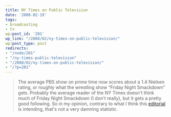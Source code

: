 ```yaml
---
title: NY Times on Public Television
date: '2008-02-19'
tags:
- broadcasting
- tv
wp:post_id: '201'
wp_link: "/2008/02/ny-times-on-public-television/"
wp:post_type: post
redirects:
- "/node/201"
- "/ny-times-public-television"
- "/2008/02/ny-times-on-public-television/"
- "/?p=201"
---
```


> The average PBS show on prime time now scores about a 1.4 Nielsen rating, or roughly what the wrestling show “Friday Night Smackdown” gets.
Probably the average reader of the NY Times doesn't think much of Friday Night Smackdown (I don't really), but it gets a pretty good following. So in my opinion, contrary to what I think this [editorial](http://www.nytimes.com/2008/02/17/arts/television/17mcgr.html) is intending, that's not a very damning statistic.

